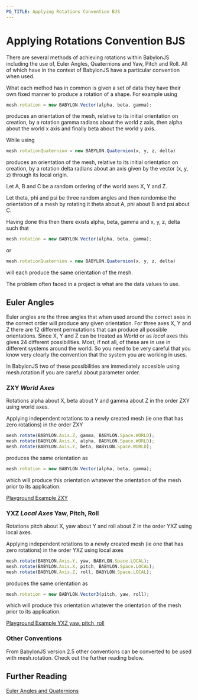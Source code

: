 ```yaml
---
PG_TITLE: Applying Rotations Convention BJS
---
```


# Applying Rotations Convention BJS

There are several methods of achieving rotations within BabylonJS including the use of, Euler Angles, Quaternions and Yaw, Pitch and Roll. All of which 
have in the context of BabylonJS have a particular convention when used.

What each method has in common is given a set of data they have their own fixed manner to produce a rotation of a shape. 
For example using 

```javascript
mesh.rotation = new BABYLON.Vector(alpha, beta, gamma);
```
produces an orientation of the mesh, relative to its initial orientation on creation, by a rotation gamma radians about the world z axis, then alpha about the 
world x axis and finally beta about the world y axis.

While using

```javascript
mesh.rotationQuaternion = new BABYLON.Quaternion(x, y, z, delta)
```

produces an orientation of the mesh, relative to its initial orientation on creation, by a rotation delta radians about an axis given 
by the vector (x, y, z) through its local origin.

Let A, B and C be a random ordering of the world axes X, Y and Z. 

Let theta, phi and psi be three random angles and then randomise the orientation of a mesh by rotating it theta about A, phi about B and psi about C.

Having done this then there exists alpha, beta, gamma and x, y, z, delta such that 

```javascript
mesh.rotation = new BABYLON.Vector(alpha, beta, gamma);
```
or

```javascript
mesh.rotationQuaternion = new BABYLON.Quaternion(x, y, z, delta)
```   

will each produce the same orientation of the mesh.

The problem often faced in a project is what are the data values to use.

## Euler Angles

Euler angles are the three angles that when used around the correct axes in the correct order will produce any given orientation. 
For three axes X, Y and Z there are 12 different permutations that can produce all possible orientations. Since X, Y and Z can be treated as *World* or as *local* axes 
this gives 24 different possibilities. Most, if not all, of these are in use in different systems around the world. So you need to be very careful that you know very clearly the convention that 
the system you are working in uses.

In BabylonJS two of these possibilities are immediately accesible using mesh.rotation if you are careful about parameter order.
### ZXY *World Axes*

Rotations alpha about X, beta about Y and gamma about Z in the order ZXY using world axes.

Applying independent rotations to a newly created mesh (ie one that has zero rotations) in the order ZXY

```javascript
mesh.rotate(BABYLON.Axis.Z, gamma, BABYLON.Space.WORLD);
mesh.rotate(BABYLON.Axis.X, alpha, BABYLON.Space.WORLD);
mesh.rotate(BABYLON.Axis.Y, beta, BABYLON.Space.WORLD);
```

produces the same orientation as 

```javascript
mesh.rotation = new BABYLON.Vector(alpha, beta, gamma);
```

which will produce this orientation whatever the orientation of the mesh prior to its application.

[Playground Example ZXY](http://www.babylonjs-playground.com/#1ST43U#2)

### YXZ *Local Axes* Yaw, Pitch, Roll

Rotations pitch about X, yaw about Y and roll about Z in the order YXZ using local axes.

Applying independent rotations to a newly created mesh (ie one that has zero rotations) in the order YXZ using local axes

```javascript
mesh.rotate(BABYLON.Axis.Y, yaw, BABYLON.Space.LOCAL);
mesh.rotate(BABYLON.Axis.X, pitch, BABYLON.Space.LOCAL);
mesh.rotate(BABYLON.Axis.Z, roll, BABYLON.Space.LOCAL);
```

produces the same orientation as 

```javascript
mesh.rotation = new BABYLON.Vector3(pitch, yaw, roll);
```

which will produce this orientation whatever the orientation of the mesh prior to its application.

[Playground Example YXZ yaw, pitch, roll](http://www.babylonjs-playground.com/#1ST43U#4)

### Other Conventions
From BabylonJS version 2.5 other conventions can be converted to be used with mesh.rotation. Check out the further reading below.

## Further Reading

[Euler Angles and Quaternions](/advanced/Euler_Angles.html)